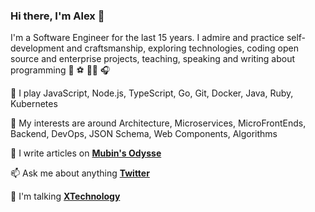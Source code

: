 ### Hi there, I'm Alex 👋

<!-- About me -->
<p>
I'm a Software Engineer for the last 15 years. I admire and practice self-development and craftsmanship, exploring technologies, coding open source and enterprise projects, teaching, speaking and writing about programming 👋 ⚽️ 🧑‍💻 🎧
</p>

🔭 I play JavaScript, Node.js, TypeScript, Go, Git, Docker, Java, Ruby, Kubernetes

🌱 My interests are around Architecture, Microservices, MicroFrontEnds, Backend, DevOps, JSON Schema, Web Components, Algorithms

📝 I write articles on **[Mubin's Odysse](https://korzio.medium.com/)**

📫 Ask me about anything **[Twitter](http://twitter.com/AlexKorzhikov)**

💬 I'm talking **[XTechnology](https://xtechnology.dev/)**
